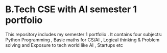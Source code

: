 # B.Tech CSE with AI semester 1 portfolio
This repository includes my semester 1 portfolio . It contains four subjects: Python  Programming , Basic maths for CS/AI , Logical thinking & Problem solving and  Exposure to tech world like AI , Startups etc

